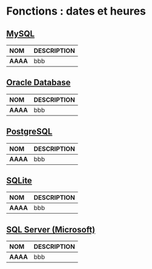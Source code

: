 # Fonctions : dates et heures

## [MySQL](https://dev.mysql.com/doc/)

|NOM|DESCRIPTION|
|:--|:--|
|**AAAA**|bbb|

## [Oracle Database](https://docs.oracle.com/cd/B19306_01/index.htm)

|NOM|DESCRIPTION|
|:--|:--|
|**AAAA**|bbb|

## [PostgreSQL](https://docs.postgresql.fr/)

|NOM|DESCRIPTION|
|:--|:--|
|**AAAA**|bbb|

## [SQLite](https://sqlite.org/docs.html)

|NOM|DESCRIPTION|
|:--|:--|
|**AAAA**|bbb|

## [SQL Server (Microsoft)](https://docs.microsoft.com/fr-fr/sql)

|NOM|DESCRIPTION|
|:--|:--|
|**AAAA**|bbb|

